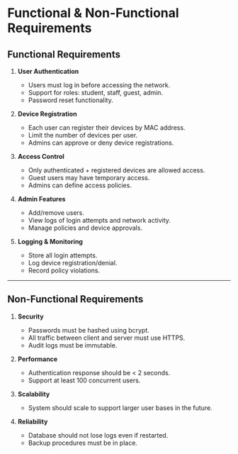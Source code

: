 # Functional & Non-Functional Requirements

## Functional Requirements
1. **User Authentication**
   - Users must log in before accessing the network.
   - Support for roles: student, staff, guest, admin.
   - Password reset functionality.

2. **Device Registration**
   - Each user can register their devices by MAC address.
   - Limit the number of devices per user.
   - Admins can approve or deny device registrations.

3. **Access Control**
   - Only authenticated + registered devices are allowed access.
   - Guest users may have temporary access.
   - Admins can define access policies.

4. **Admin Features**
   - Add/remove users.
   - View logs of login attempts and network activity.
   - Manage policies and device approvals.

5. **Logging & Monitoring**
   - Store all login attempts.
   - Log device registration/denial.
   - Record policy violations.

---

## Non-Functional Requirements
1. **Security**
   - Passwords must be hashed using bcrypt.
   - All traffic between client and server must use HTTPS.
   - Audit logs must be immutable.

2. **Performance**
   - Authentication response should be < 2 seconds.
   - Support at least 100 concurrent users.

3. **Scalability**
   - System should scale to support larger user bases in the future.

4. **Reliability**
   - Database should not lose logs even if restarted.
   - Backup procedures must be in place.
